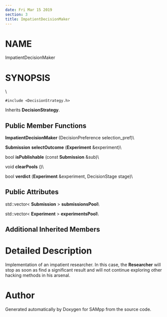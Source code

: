 ```yaml
---
date: Fri Mar 15 2019
section: 3
title: ImpatientDecisionMaker
---
```


NAME
====

ImpatientDecisionMaker

SYNOPSIS
========

\

`#include <DecisionStrategy.h>`

Inherits **DecisionStrategy**.

Public Member Functions
-----------------------

**ImpatientDecisionMaker** (DecisionPreference selection\_pref)\

**Submission** **selectOutcome** (**Experiment** &experiment)\

bool **isPublishable** (const **Submission** &sub)\

void **clearPools** ()\

bool **verdict** (**Experiment** &experiment, DecisionStage stage)\

Public Attributes
-----------------

std::vector\< **Submission** \> **submissionsPool**\

std::vector\< **Experiment** \> **experimentsPool**\

Additional Inherited Members
----------------------------

Detailed Description
====================

Implementation of an impatient researcher. In this case, the
**Researcher** will stop as soon as find a significant result and will
not continue exploring other hacking methods in his arsenal.

Author
======

Generated automatically by Doxygen for SAMpp from the source code.
